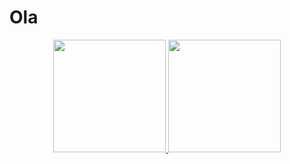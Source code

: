 # Ola

<div align="center">
  <a href="https://github.com/Hawk2811">
  <img height="180em" src="https://github-readme-stats.vercel.app/api?username=Hawk2811&show_icons=true&theme=dark&include_all_commits=true&count_private=true"/>
  <img height="180em" src="https://github-readme-stats.vercel.app/api/top-langs/?username=Hawk2811&layout=compact&langs_count=7&theme=dark"/>
</div>
